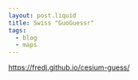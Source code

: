 ```yaml
---
layout: post.liquid
title: Swiss "GuoGuessr"
tags:
  - blog
  - maps
---
```


https://fredj.github.io/cesium-guess/
